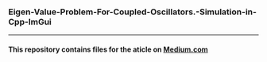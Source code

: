 ### Eigen-Value-Problem-For-Coupled-Oscillators.-Simulation-in-Cpp-ImGui

***
#### This repository contains files for the aticle on [Medium.com](https://markus-x-buchholz.medium.com/eigen-value-problem-for-coupled-oscillators-simulation-in-c-imgui-92414c9a294a)
